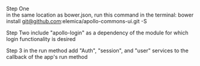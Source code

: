 

Step One  
in the same location as bower.json, run this command in the terminal:
bower install git@github.com:elemica/apollo-commons-ui.git -S

Step Two
include "apollo-login" as a dependency of the module for which login functionality is desired


Step 3
in the run method add "Auth", "session", and "user" services to the callback of the app's run method 


